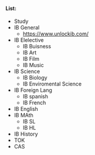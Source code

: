 #### List:
 - Study
 - IB General
	 - https://www.unlockib.com/
 - IB Elelective
	 - IB Buisness
	 - IB Art
	 - IB Film
	 - IB Music
 - IB Science
	 - IB Biology
	 - IB Enviromental Science
 - IB Foreign Lang
	 - IB spanish
	 - IB French
 - IB English
 - IB MAth
	 - IB SL
	 - IB HL
 - IB History
 - TOK
 - CAS
 

